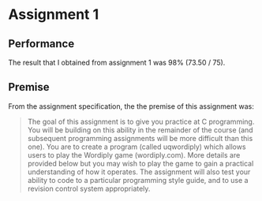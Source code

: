 # Assignment 1

## Performance

The result that I obtained from assignment 1 was 98% (73.50 / 75).

## Premise

From the assignment specification, the the premise of this assignment was:

> The goal of this assignment is to give you practice at C programming. You will be building on this ability in the remainder of the course (and subsequent programming assignments will be more difficult than this one). You are to create a program (called uqwordiply) which allows users to play the Wordiply game (wordiply.com). More details are provided below but you may wish to play the game to gain a practical understanding of how it operates. The assignment will also test your ability to code to a particular programming style guide, and to use a revision control system appropriately.
